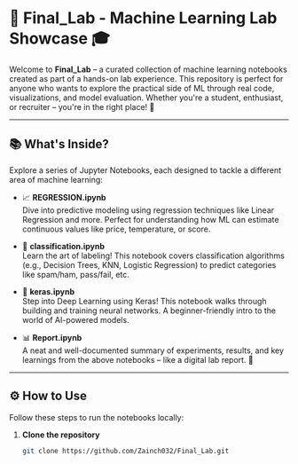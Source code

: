# 🔬 Final_Lab - Machine Learning Lab Showcase 🎓

Welcome to **Final_Lab** – a curated collection of machine learning notebooks created as part of a hands-on lab experience. This repository is perfect for anyone who wants to explore the practical side of ML through real code, visualizations, and model evaluation. Whether you're a student, enthusiast, or recruiter – you're in the right place! 🚀

---

## 📚 What's Inside?

Explore a series of Jupyter Notebooks, each designed to tackle a different area of machine learning:

- 📈 **REGRESSION.ipynb**  
  Dive into predictive modeling using regression techniques like Linear Regression and more. Perfect for understanding how ML can estimate continuous values like price, temperature, or score.

- 🧠 **classification.ipynb**  
  Learn the art of labeling! This notebook covers classification algorithms (e.g., Decision Trees, KNN, Logistic Regression) to predict categories like spam/ham, pass/fail, etc.

- 🤖 **keras.ipynb**  
  Step into Deep Learning using Keras! This notebook walks through building and training neural networks. A beginner-friendly intro to the world of AI-powered models.

- 📊 **Report.ipynb**  
  A neat and well-documented summary of experiments, results, and key learnings from the above notebooks – like a digital lab report. 🧾

---

## ⚙️ How to Use

Follow these steps to run the notebooks locally:

1. **Clone the repository**  
   ```bash
   git clone https://github.com/Zainch032/Final_Lab.git
